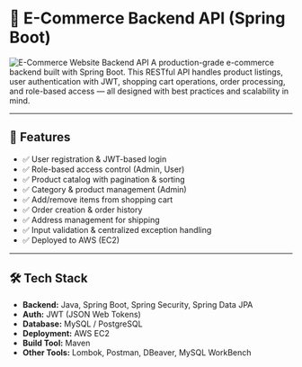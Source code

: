 # 🛒 E-Commerce Backend API (Spring Boot)
![E-Commerce Website Backend API](https://raw.githubusercontent.com/JessieEstrada/Images/main/E-Commerce-Website-Backend-API.png)
A production-grade e-commerce backend built with Spring Boot. This RESTful API handles product listings, user authentication with JWT, shopping cart operations, order processing, and role-based access — all designed with best practices and scalability in mind.

---

## 🚀 Features

- ✅ User registration & JWT-based login  
- ✅ Role-based access control (Admin, User)  
- ✅ Product catalog with pagination & sorting  
- ✅ Category & product management (Admin)  
- ✅ Add/remove items from shopping cart  
- ✅ Order creation & order history  
- ✅ Address management for shipping  
- ✅ Input validation & centralized exception handling  
- ✅ Deployed to AWS (EC2)  

---

## 🛠️ Tech Stack

- **Backend:** Java, Spring Boot, Spring Security, Spring Data JPA  
- **Auth:** JWT (JSON Web Tokens)  
- **Database:** MySQL / PostgreSQL  
- **Deployment:** AWS EC2  
- **Build Tool:** Maven  
- **Other Tools:** Lombok, Postman, DBeaver, MySQL WorkBench  

